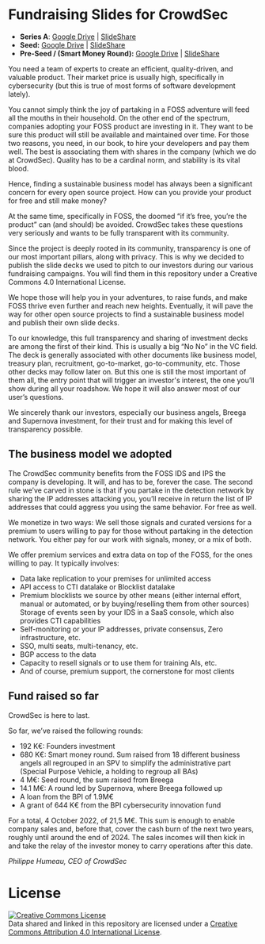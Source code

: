 # Fundraising Slides for CrowdSec
* **Series A**: [Google Drive](https://docs.google.com/presentation/d/1akI0F7CYqff7xJuPklrQiYE4xymv6bU1FHHjvP9lBLY/edit#slide=id.g12c452509f1_2_41) | [SlideShare](https://www.slideshare.net/CrowdSec/crowdsec-around-deck-35-minpptx)
* **Seed:** [Google Drive](https://docs.google.com/presentation/d/1kYInfq5zgz2S8P2PAAcDRHPfOgfwdJ-ShP02Ug8Tmsw) | [SlideShare](https://www.slideshare.net/CrowdSec/crowdsec-seed-round-deck)
* **Pre-Seed / (Smart Money Round):** [Google Drive](https://docs.google.com/presentation/d/1H-Gwa8K4UIHeqcLsPaAGNbKHD04k8GHI1ffB5NImNZU/) | [SlideShare](https://www.slideshare.net/CrowdSec/crowdsec-smart-money-round-deck)

You need a team of experts to create an efficient, quality-driven, and valuable product. Their market price is usually high, specifically in cybersecurity (but this is true of most forms of software development lately). 

You cannot simply think the joy of partaking in a FOSS adventure will feed all the mouths in their household. On the other end of the spectrum, companies adopting your FOSS product are investing in it. They want to be sure this product will still be available and maintained over time. For those two reasons, you need, in our book, to hire your developers and pay them well. The best is associating them with shares in the company (which we do at CrowdSec). Quality has to be a cardinal norm, and stability is its vital blood.

Hence, finding a sustainable business model has always been a significant concern for every open source project. How can you provide your product for free and still make money? 

At the same time, specifically in FOSS, the doomed “if it’s free, you’re the product” can (and should) be avoided. CrowdSec takes these questions very seriously and wants to be fully transparent with its community. 

Since the project is deeply rooted in its community, transparency is one of our most important pillars, along with privacy. This is why we decided to publish the slide decks we used to pitch to our investors during our various fundraising campaigns. You will find them in this repository under a Creative Commons 4.0 International License.

We hope those will help you in your adventures, to raise funds, and make FOSS thrive even further and reach new heights. Eventually, it will pave the way for other open source projects to find a sustainable business model and publish their own slide decks.

To our knowledge, this full transparency and sharing of investment decks are among the first of their kind. This is usually a big “No No” in the VC field. The deck is generally associated with other documents like business model, treasury plan, recruitment, go-to-market, go-to-community, etc. Those other decks may follow later on. But this one is still the most important of them all, the entry point that will trigger an investor's interest, the one you’ll show during all your roadshow. We hope it will also answer most of our user’s questions.

We sincerely thank our investors, especially our business angels, Breega and Supernova investment, for their trust and for making this level of transparency possible. 

## The business model we adopted

The CrowdSec community benefits from the FOSS IDS and IPS the company is developing. It will, and has to be, forever the case. The second rule we’ve carved in stone is that if you partake in the detection network by sharing the IP addresses attacking you, you’ll receive in return the list of IP addresses that could aggress you using the same behavior. For free as well.

We monetize in two ways: 
We sell those signals and curated versions for a premium to users willing to pay for those without partaking in the detection network. You either pay for our work with signals, money, or a mix of both.

We offer premium services and extra data on top of the FOSS, for the ones willing to pay. It typically involves:
* Data lake replication to your premises for unlimited access
* API access to CTI datalake or Blocklist datalake
* Premium blocklists we source by other means (either internal effort, manual or automated, or by buying/reselling them from other sources)
Storage of events seen by your IDS in a SaaS console, which also provides CTI capabilities
* Self-monitoring or your IP addresses, private consensus, Zero infrastructure, etc.
* SSO, multi seats, multi-tenancy, etc.
* BGP access to the data
* Capacity to resell signals or to use them for training AIs, etc.
* And of course, premium support, the cornerstone for most clients
## Fund raised so far

CrowdSec is here to last. 

So far, we’ve raised the following rounds:
* 192 K€: Founders investment
* 680 K€: Smart money round. Sum raised from 18 different business angels all regrouped in an SPV to simplify the administrative part (Special Purpose Vehicle, a holding to regroup all BAs)
* 4 M€: Seed round, the sum raised from Breega
* 14.1 M€: A round led by Supernova, where Breega followed up
* A loan from the BPI of 1.9M€
* A grant of 644 K€ from the BPI cybersecurity innovation fund

For a total, 4 October 2022, of 21,5 M€. This sum is enough to enable company sales and, before that, cover the cash burn of the next two years, roughly until around the end of 2024. The sales incomes will then kick in and take the relay of the investor money to carry operations after this date.

*Philippe Humeau, CEO of CrowdSec*

# License

<a rel="license" href="http://creativecommons.org/licenses/by/4.0/"><img alt="Creative Commons License" style="border-width:0" src="https://i.creativecommons.org/l/by/4.0/80x15.png" /></a><br />Data shared and linked in this repository are licensed under a <a rel="license" href="http://creativecommons.org/licenses/by/4.0/">Creative Commons Attribution 4.0 International License</a>.





